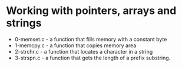 # Working with pointers, arrays and strings

* 0-memset.c - a function that fills memory with a constant byte
* 1-memcpy.c - a function that copies memory area
* 2-strchr.c - a function that locates a character in a string
* 3-strspn.c - a function that gets the length of a prefix substring. 
